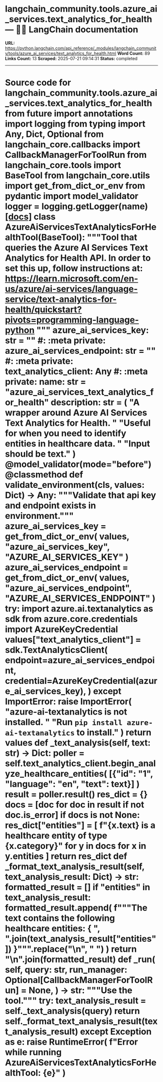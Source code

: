 # langchain_community.tools.azure_ai_services.text_analytics_for_health — 🦜🔗 LangChain  documentation

**URL:** https://python.langchain.com/api_reference/_modules/langchain_community/tools/azure_ai_services/text_analytics_for_health.html
**Word Count:** 89
**Links Count:** 13
**Scraped:** 2025-07-21 09:14:31
**Status:** completed

---

# Source code for langchain\_community.tools.azure\_ai\_services.text\_analytics\_for\_health               from __future__ import annotations          import logging     from typing import Any, Dict, Optional          from langchain_core.callbacks import CallbackManagerForToolRun     from langchain_core.tools import BaseTool     from langchain_core.utils import get_from_dict_or_env     from pydantic import model_validator          logger = logging.getLogger(__name__)                              [[docs]](https://python.langchain.com/api_reference/community/tools/langchain_community.tools.azure_ai_services.text_analytics_for_health.AzureAiServicesTextAnalyticsForHealthTool.html#langchain_community.tools.azure_ai_services.text_analytics_for_health.AzureAiServicesTextAnalyticsForHealthTool)     class AzureAiServicesTextAnalyticsForHealthTool(BaseTool):         """Tool that queries the Azure AI Services Text Analytics for Health API.              In order to set this up, follow instructions at:         https://learn.microsoft.com/en-us/azure/ai-services/language-service/text-analytics-for-health/quickstart?pivots=programming-language-python         """              azure_ai_services_key: str = ""  #: :meta private:         azure_ai_services_endpoint: str = ""  #: :meta private:         text_analytics_client: Any  #: :meta private:              name: str = "azure_ai_services_text_analytics_for_health"         description: str = (             "A wrapper around Azure AI Services Text Analytics for Health. "             "Useful for when you need to identify entities in healthcare data. "             "Input should be text."         )              @model_validator(mode="before")         @classmethod         def validate_environment(cls, values: Dict) -> Any:             """Validate that api key and endpoint exists in environment."""             azure_ai_services_key = get_from_dict_or_env(                 values, "azure_ai_services_key", "AZURE_AI_SERVICES_KEY"             )                  azure_ai_services_endpoint = get_from_dict_or_env(                 values, "azure_ai_services_endpoint", "AZURE_AI_SERVICES_ENDPOINT"             )                  try:                 import azure.ai.textanalytics as sdk                 from azure.core.credentials import AzureKeyCredential                      values["text_analytics_client"] = sdk.TextAnalyticsClient(                     endpoint=azure_ai_services_endpoint,                     credential=AzureKeyCredential(azure_ai_services_key),                 )                  except ImportError:                 raise ImportError(                     "azure-ai-textanalytics is not installed. "                     "Run `pip install azure-ai-textanalytics` to install."                 )                  return values              def _text_analysis(self, text: str) -> Dict:             poller = self.text_analytics_client.begin_analyze_healthcare_entities(                 [{"id": "1", "language": "en", "text": text}]             )                  result = poller.result()                  res_dict = {}                  docs = [doc for doc in result if not doc.is_error]                  if docs is not None:                 res_dict["entities"] = [                     f"{x.text} is a healthcare entity of type {x.category}"                     for y in docs                     for x in y.entities                 ]                  return res_dict              def _format_text_analysis_result(self, text_analysis_result: Dict) -> str:             formatted_result = []             if "entities" in text_analysis_result:                 formatted_result.append(                     f"""The text contains the following healthcare entities: {                         ", ".join(text_analysis_result["entities"])                     }""".replace("\n", " ")                 )                  return "\n".join(formatted_result)              def _run(             self,             query: str,             run_manager: Optional[CallbackManagerForToolRun] = None,         ) -> str:             """Use the tool."""             try:                 text_analysis_result = self._text_analysis(query)                      return self._format_text_analysis_result(text_analysis_result)             except Exception as e:                 raise RuntimeError(                     f"Error while running AzureAiServicesTextAnalyticsForHealthTool: {e}"                 )